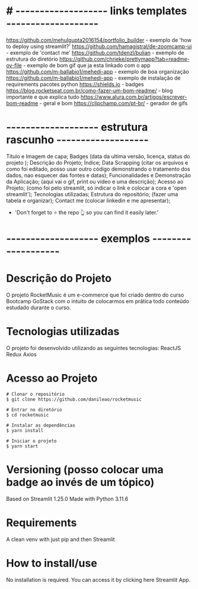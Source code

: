 # # ------------------- links templates ------------------- #
https://github.com/mehulgupta2016154/portfolio_builder -  exemplo de 'how to deploy using streamlit?'
https://github.com/hamagistral/de-zoomcamp-ui - exemplo de 'contact me'
https://github.com/tdenzl/bulian - exemplo de estrutura do diretório
https://github.com/chrieke/prettymapp?tab=readme-ov-file - exemplo de bom gif que ja esta linkado com o app
https://github.com/m-ballabio1/mehedi-app - exemplo de boa organização
https://github.com/m-ballabio1/mehedi-app - exemplo de instalação de requirements pacotes python
https://shields.io - badges
https://blog.rocketseat.com.br/como-fazer-um-bom-readme/ - blog importante e que explica tudo
https://www.alura.com.br/artigos/escrever-bom-readme - geral e bom
https://clipchamp.com/pt-br/ - gerador de gifs 


# ------------------- estrutura rascunho ------------------- #
Título e Imagem de capa;
Badges (data da ultima versão, licença, status do projeto );
Descrição do Projeto;
Índice;
Data Scrapping (citar os arquivos e como foi editado, posso usar outro código demonstrando o tratamento dos dados, nao esquecer das fontes e datas);
Funcionalidades e Demonstração da Aplicação; (aqui vai o gif, print ou vídeo e uma descrição);
Acesso ao Projeto; (como foi pelo streamlit, só indicar o link e colocar a cora e 'open streamlit');
Tecnologias utilizadas;
Estrutura do repositório; (fazer uma tabela e organizar);
Contact me (colocar linkedin e me apresentar);

* 'Don't forget to ⭐️ the repo 👆 so you can find it easily later.'


# ------------------- exemplos ------------------- #
# Descrição do Projeto
O projeto RocketMusic é um e-commerce que foi criado dentro do curso Bootcamp GoStack com o intuito de colocarmos em prática todo conteúdo estudado durante o curso.

# Tecnologias utilizadas
O projeto foi desenvolvido utilizando as seguintes tecnologias:
ReactJS
Redux
Axios

# Acesso ao Projeto
    # Clonar o repositório
    $ git clone https://github.com/danileao/rocketmusic

    # Entrar no diretório
    $ cd rocketmusic

    # Instalar as dependências
    $ yarn install

    # Iniciar o projeto
    $ yarn start

# Versioning (posso colocar uma badge ao invés de um tópico)
Based on Streamlit 1.25.0
Made with Python 3.11.6

# Requirements
A clean venv with just pip and then Streamlit

# How to install/use
No installation is required. You can access it by clicking here Streamlit App.
